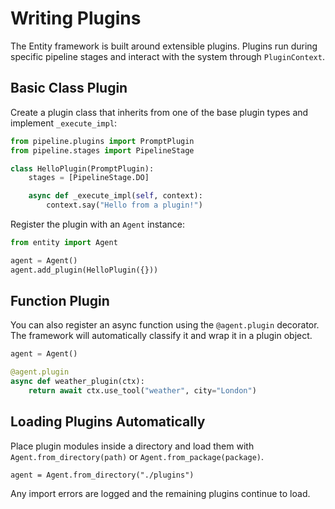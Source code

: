 # Writing Plugins

The Entity framework is built around extensible plugins. Plugins run during specific pipeline stages and interact with the system through `PluginContext`.

## Basic Class Plugin

Create a plugin class that inherits from one of the base plugin types and implement `_execute_impl`:

```python
from pipeline.plugins import PromptPlugin
from pipeline.stages import PipelineStage

class HelloPlugin(PromptPlugin):
    stages = [PipelineStage.DO]

    async def _execute_impl(self, context):
        context.say("Hello from a plugin!")
```

Register the plugin with an `Agent` instance:

```python
from entity import Agent

agent = Agent()
agent.add_plugin(HelloPlugin({}))
```

## Function Plugin

You can also register an async function using the `@agent.plugin` decorator. The framework will automatically classify it and wrap it in a plugin object.

```python
agent = Agent()

@agent.plugin
async def weather_plugin(ctx):
    return await ctx.use_tool("weather", city="London")
```

## Loading Plugins Automatically

Place plugin modules inside a directory and load them with `Agent.from_directory(path)` or `Agent.from_package(package)`.

```
agent = Agent.from_directory("./plugins")
```

Any import errors are logged and the remaining plugins continue to load.

